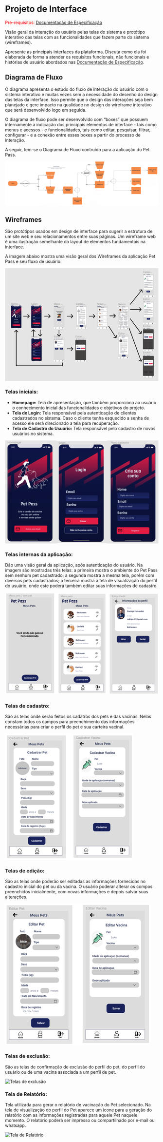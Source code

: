 
# Projeto de Interface

<span style="color:red">Pré-requisitos: <a href="2-Especificação do Projeto.md"> Documentação de Especificação</a></span>

Visão geral da interação do usuário pelas telas do sistema e protótipo interativo das telas com as funcionalidades que fazem parte do sistema (wireframes).

 Apresente as principais interfaces da plataforma. Discuta como ela foi elaborada de forma a atender os requisitos funcionais, não funcionais e histórias de usuário abordados nas <a href="2-Especificação do Projeto.md"> Documentação de Especificação</a>.

## Diagrama de Fluxo

O diagrama apresenta o estudo do fluxo de interação do usuário com o sistema interativo e  muitas vezes sem a necessidade do desenho do design das telas da interface. Isso permite que o design das interações seja bem planejado e gere impacto na qualidade no design do wireframe interativo que será desenvolvido logo em seguida.

O diagrama de fluxo pode ser desenvolvido com “boxes” que possuem internamente a indicação dos principais elementos de interface - tais como menus e acessos - e funcionalidades, tais como editar, pesquisar, filtrar, configurar - e a conexão entre esses boxes a partir do processo de interação. 

A seguir, tem-se o Diagrama de Fluxo contruído para a aplicação do Pet Pass.

![Diagrama_de_Fluxo](https://github.com/ICEI-PUC-Minas-PMV-ADS/pmv-ads-2021-2-e2-proj-int-t3-petpass/blob/main/docs/img/Diagrama%20de%20Fluxo.png?raw=true)

## Wireframes

São protótipos usados em design de interface para sugerir a estrutura de um site web e seu relacionamentos entre suas páginas. Um wireframe web é uma ilustração semelhante do layout de elementos fundamentais na interface.

A imagem abaixo mostra uma visão geral dos Wireframes da aplicação Pet Pass e seu fluxo de usuário:

![Wireframe](https://github.com/gabrielsantos-gsp/pmv-ads-2021-2-e2-proj-int-t3-petpass/blob/main/docs/img/Wireframe.png?raw=true)

### Telas iniciais:

- **Homepage:** Tela de apresentação, que também proporciona ao usuário o conhecimento inicial das funcionalidades e objetivos do projeto.
- **Tela de Login:** Tela responsável pela autenticação de clientes cadastrados no sistema. Caso o cliente tenha esquecido a senha de acesso ele será direcionado a tela para recuperação.
- **Tela de Cadastro do Usuário:** Tela responsável pelo cadastro de novos usuários no sistema.

![Telas Iniciais](https://github.com/ICEI-PUC-Minas-PMV-ADS/pmv-ads-2022-1-e3-proj-mov-t1-petpass-mobile/blob/main/docs/img/Telas%20iniciais.PNG?raw=true)

### Telas internas da aplicação:

Dão uma visão geral da aplicação, após autenticação do usuário. Na imagem são mostradas três telas: a primeira mostra o ambiente do Pet Pass sem nenhum pet cadastrado; a segunda mostra a mesma tela, porém com diversos pets cadastrados; a terceira mostra a tela de visualização do perfil do usuário, onde este poderá também editar suas informações de cadastro.

![Telas Internas](https://github.com/ICEI-PUC-Minas-PMV-ADS/pmv-ads-2022-1-e3-proj-mov-t1-petpass-mobile/blob/main/docs/img/Telas%20intermed.PNG?raw=true)

### Telas de cadastro:

São as telas onde serão feitos os cadatros dos pets e das vacinas. Nelas constam todos os campos para preenchimento das informações necessárias para criar o perfil do pet e sua carteira vacinal.

![Telas de cadastro](https://github.com/ICEI-PUC-Minas-PMV-ADS/pmv-ads-2022-1-e3-proj-mov-t1-petpass-mobile/blob/main/docs/img/Telas%20de%20cadastro.PNG?raw=true)

### Telas de edição:

São as telas onde poderão ser editadas as informações fornecidas no cadastro inicial do pet ou da vacina. O usuário poderar alterar os compos preenchidos inicialmente, com novas informações e depois salvar suas alterações.

![Telas de edição](https://github.com/ICEI-PUC-Minas-PMV-ADS/pmv-ads-2022-1-e3-proj-mov-t1-petpass-mobile/blob/main/docs/img/Telas%20de%20edi%C3%A7%C3%A3o.PNG?raw=true)

### Telas de exclusão:

São as telas de confirmação de exclusão do perfil do pet, do perfil do usuário ou de uma vacina associada a um perfil de pet.

![Telas de exclusão](https://github.com/ICEI-PUC-Minas-PMV-ADS/pmv-ads-2022-1-e3-proj-mov-t1-petpass-mobile/blob/main/docs/img/Telas%20de%20exclus%C3%A3o.PNG?raw=true)

### Tela de Relatório:

Tela utilizada para gerar o relatório de vacinação do Pet selecionado. Na tela de visualização do perfil do Pet aparece um ícone para a geração do relatório com as informações registradas para aquele Pet naquele momento. O relatório poderá ser impresso ou compartilhado por e-mail ou whatsapp.

![Tela de Relatório](https://github.com/ICEI-PUC-Minas-PMV-ADS/pmv-ads-2022-1-e3-proj-mov-t1-petpass-mobile/blob/main/docs/img/Tela%20do%20Relat%C3%B3rio.PNG?raw=true)
